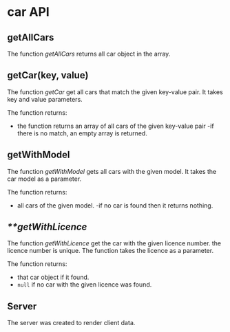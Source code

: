 # car API

## **getAllCars**

The function _getAllCars_ returns all car object in the array.

## **getCar(key, value)**

The function _getCar_ get all cars that match the given key-value pair. It takes key and value parameters.

The function returns:

- the function returns an array of all cars of the given key-value pair
  -if there is no match, an empty array is returned.

## **getWithModel**

The function _getWithModel_ gets all cars with the given model. It takes the car model as a parameter.

The function returns:

- all cars of the given model.
  -if no car is found then it returns nothing.

## _\*\*getWithLicence_

The function _getWithLicence_ get the car with the given licence number. the licence number is unique. The function takes the licence as a parameter.

The function returns:

- that car object if it found.
- `null` if no car with the given licence was found.

## Server

The server was created to render client data.
